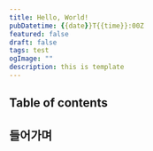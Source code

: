 ```yaml
---
title: Hello, World!
pubDatetime: {{date}}T{{time}}:00Z
featured: false
draft: false
tags: test
ogImage: ""
description: this is template
---
```


## Table of contents

## 들어가며
